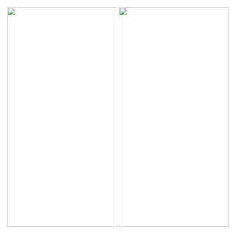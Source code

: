 <img src = "https://user-images.githubusercontent.com/113905603/211269959-700f15c8-a4e0-4ed8-a7b4-9dbfe8e34af7.png" height = 500 width = 250>
<img src = "https://user-images.githubusercontent.com/113905603/211269983-84419192-5a5d-4097-a2b3-814690f12045.png" height = 500 width = 250
